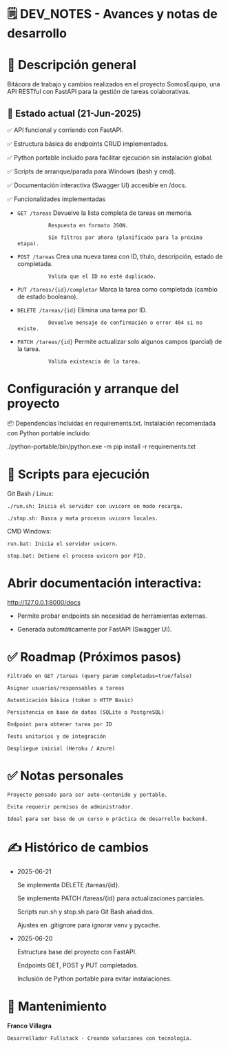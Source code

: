 # 🗒️ DEV_NOTES - Avances y notas de desarrollo

# 📌 Descripción general

Bitácora de trabajo y cambios realizados en el proyecto SomosEquipo, una API RESTful con FastAPI para la gestión de tareas colaborativas.

## 🎯 Estado actual (21-Jun-2025)

✅ API funcional y corriendo con FastAPI.

✅ Estructura básica de endpoints CRUD implementados.

✅ Python portable incluido para facilitar ejecución sin instalación global.

✅ Scripts de arranque/parada para Windows (bash y cmd).

✅ Documentación interactiva (Swagger UI) accesible en /docs.

✅ Funcionalidades implementadas

- `GET /tareas`
  Devuelve la lista completa de tareas en memoria.

                Respuesta en formato JSON.

                Sin filtros por ahora (planificado para la próxima etapa).

- `POST /tareas`
  Crea una nueva tarea con ID, título, descripción, estado de completada.

                Valida que el ID no esté duplicado.

- `PUT /tareas/{id}/completar`
  Marca la tarea como completada (cambio de estado booleano).

- `DELETE /tareas/{id}`
  Elimina una tarea por ID.

                Devuelve mensaje de confirmación o error 404 si no existe.

- `PATCH /tareas/{id}`
  Permite actualizar solo algunos campos (parcial) de la tarea.

                Valida existencia de la tarea.

# Configuración y arranque del proyecto

📦 Dependencias
Incluidas en requirements.txt.
Instalación recomendada con Python portable incluido:

./python-portable/bin/python.exe -m pip install -r requirements.txt

# 🚀 Scripts para ejecución

Git Bash / Linux:

    ./run.sh: Inicia el servidor con uvicorn en modo recarga.

    ./stop.sh: Busca y mata procesos uvicorn locales.

CMD Windows:

    run.bat: Inicia el servidor uvicorn.

    stop.bat: Detiene el proceso uvicorn por PID.

# Abrir documentación interactiva:

http://127.0.0.1:8000/docs

- Permite probar endpoints sin necesidad de herramientas externas.

- Generada automáticamente por FastAPI (Swagger UI).

# ✅ Roadmap (Próximos pasos)

    Filtrado en GET /tareas (query param completadas=true/false)

    Asignar usuarios/responsables a tareas

    Autenticación básica (token o HTTP Basic)

    Persistencia en base de datos (SQLite o PostgreSQL)

    Endpoint para obtener tarea por ID

    Tests unitarios y de integración

    Despliegue inicial (Heroku / Azure)

# ✅ Notas personales

    Proyecto pensado para ser auto-contenido y portable.

    Evita requerir permisos de administrador.

    Ideal para ser base de un curso o práctica de desarrollo backend.

# ✍️ Histórico de cambios

- 2025-06-21

  Se implementa DELETE /tareas/{id}.

  Se implementa PATCH /tareas/{id} para actualizaciones parciales.

  Scripts run.sh y stop.sh para Git Bash añadidos.

  Ajustes en .gitignore para ignorar venv y pycache.

- 2025-06-20

  Estructura base del proyecto con FastAPI.

  Endpoints GET, POST y PUT completados.

  Inclusión de Python portable para evitar instalaciones.

# 📌 Mantenimiento

**Franco Villagra**

    Desarrollador Fullstack - Creando soluciones con tecnología.
